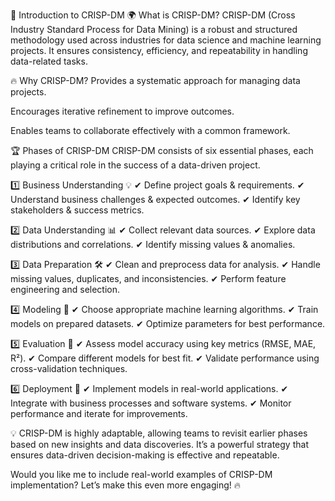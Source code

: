 🚀 Introduction to CRISP-DM
🌍 What is CRISP-DM?
CRISP-DM (Cross Industry Standard Process for Data Mining) is a robust and structured methodology used across industries for data science and machine learning projects. It ensures consistency, efficiency, and repeatability in handling data-related tasks.

🔥 Why CRISP-DM?
Provides a systematic approach for managing data projects.

Encourages iterative refinement to improve outcomes.

Enables teams to collaborate effectively with a common framework.

🏆 Phases of CRISP-DM
CRISP-DM consists of six essential phases, each playing a critical role in the success of a data-driven project.

1️⃣ Business Understanding 💡
✔ Define project goals & requirements. ✔ Understand business challenges & expected outcomes. ✔ Identify key stakeholders & success metrics.

2️⃣ Data Understanding 📊
✔ Collect relevant data sources. ✔ Explore data distributions and correlations. ✔ Identify missing values & anomalies.

3️⃣ Data Preparation 🛠️
✔ Clean and preprocess data for analysis. ✔ Handle missing values, duplicates, and inconsistencies. ✔ Perform feature engineering and selection.

4️⃣ Modeling 🤖
✔ Choose appropriate machine learning algorithms. ✔ Train models on prepared datasets. ✔ Optimize parameters for best performance.

5️⃣ Evaluation 📏
✔ Assess model accuracy using key metrics (RMSE, MAE, R²). ✔ Compare different models for best fit. ✔ Validate performance using cross-validation techniques.

6️⃣ Deployment 🚀
✔ Implement models in real-world applications. ✔ Integrate with business processes and software systems. ✔ Monitor performance and iterate for improvements.

💡 CRISP-DM is highly adaptable, allowing teams to revisit earlier phases based on new insights and data discoveries. It’s a powerful strategy that ensures data-driven decision-making is effective and repeatable.

Would you like me to include real-world examples of CRISP-DM implementation? Let’s make this even more engaging! 🔥